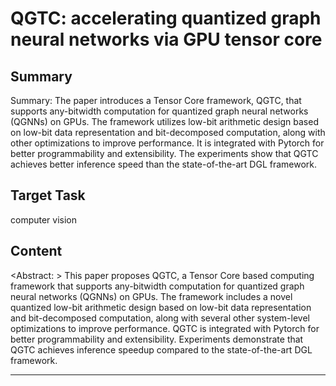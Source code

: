 # QGTC: accelerating quantized graph neural networks via GPU tensor core

## Summary

Summary: The paper introduces a Tensor Core framework, QGTC, that supports any-bitwidth computation for quantized graph neural networks (QGNNs) on GPUs. The framework utilizes low-bit arithmetic design based on low-bit data representation and bit-decomposed computation, along with other optimizations to improve performance. It is integrated with Pytorch for better programmability and extensibility. The experiments show that QGTC achieves better inference speed than the state-of-the-art DGL framework.


## Target Task

computer vision

## Content

<Abstract: > 
This paper proposes QGTC, a Tensor Core based computing framework that supports any-bitwidth computation for quantized graph neural networks (QGNNs) on GPUs. The framework includes a novel quantized low-bit arithmetic design based on low-bit data representation and bit-decomposed computation, along with several other system-level optimizations to improve performance. QGTC is integrated with Pytorch for better programmability and extensibility. Experiments demonstrate that QGTC achieves inference speedup compared to the state-of-the-art DGL framework.



---

